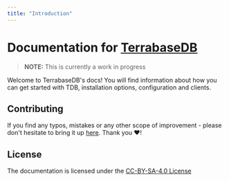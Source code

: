 ```yaml
---
title: "Introduction"
---
```

# Documentation for [TerrabaseDB](https://terrabasedb.com)
> **NOTE:** This is currently a work in progress

Welcome to TerrabaseDB's docs! You will find information about how you can get started with TDB, installation options, configuration and clients.

## Contributing
If you find any typos, mistakes or any other scope of improvement - please don't hesitate to bring it up [here](https://github.com/terrabasedb/docs/issues). Thank you ❤️!

## License
The documentation is licensed under the [CC-BY-SA-4.0 License](https://github.com/terrabasedb/docs/tree/master/LICENSE)